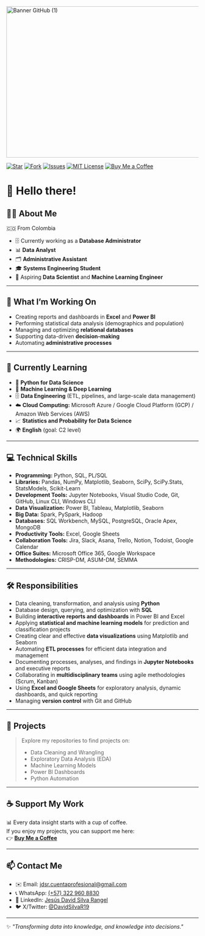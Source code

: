 <img width="1584" height="396" alt="Banner GitHub (1)" src="https://github.com/user-attachments/assets/35520617-8ce6-4180-a5a0-1327fd052cff" />

[![Star](https://img.shields.io/github/stars/tu_usuario/tu_repositorio?style=social)](https://github.com/Jesus-David-Silva-Rangel-19)
[![Fork](https://img.shields.io/github/forks/tu_usuario/tu_repositorio?style=social)](https://github.com/Jesus-David-Silva-Rangel-19)
[![Issues](https://img.shields.io/github/issues/Jesus-David-Silva-Rangel-19/Housing-Price-Analysis)](https://github.com/Jesus-David-Silva-Rangel-19)
[![MIT License](https://img.shields.io/github/license/Jesus-David-Silva-Rangel-19/Housing-Price-Analysis)](LICENSE)
[![Buy Me a Coffee](https://img.shields.io/badge/Buy%20Me%20a%20Coffee-donate-yellow.svg)](buymeacoffee.com/jesus.david.rangel)

# 👋 Hello there!

## 👨‍💻 About Me
🇨🇴 From Colombia  
- 🗄️ Currently working as a **Database Administrator**  
- 📊 **Data Analyst**  
- 🗂️ **Administrative Assistant**  
- 🎓 **Systems Engineering Student**  
- 🚀 Aspiring **Data Scientist** and **Machine Learning Engineer**

---

## 💼 What I’m Working On

- Creating reports and dashboards in **Excel** and **Power BI**  
- Performing statistical data analysis (demographics and population)  
- Managing and optimizing **relational databases**  
- Supporting data-driven **decision-making**  
- Automating **administrative processes**

---

## 🌱 Currently Learning

- 🐍 **Python for Data Science**  
- 🤖 **Machine Learning & Deep Learning**  
- 🗄️ **Data Engineering** (ETL, pipelines, and large-scale data management)  
- ☁️ **Cloud Computing:** Microsoft Azure / Google Cloud Platform (GCP) / Amazon Web Services (AWS)  
- 📈 **Statistics and Probability for Data Science**  
- 🌍 **English** (goal: C2 level)

---

## 💻 Technical Skills

- **Programming:** Python, SQL, PL/SQL  
- **Libraries:** Pandas, NumPy, Matplotlib, Seaborn, SciPy, SciPy.Stats, StatsModels, Scikit-Learn  
- **Development Tools:** Jupyter Notebooks, Visual Studio Code, Git, GitHub, Linux CLI, Windows CLI  
- **Data Visualization:** Power BI, Tableau, Matplotlib, Seaborn  
- **Big Data:** Spark, PySpark, Hadoop  
- **Databases:** SQL Workbench, MySQL, PostgreSQL, Oracle Apex, MongoDB  
- **Productivity Tools:** Excel, Google Sheets  
- **Collaboration Tools:** Jira, Slack, Asana, Trello, Notion, Todoist, Google Calendar  
- **Office Suites:** Microsoft Office 365, Google Workspace  
- **Methodologies:** CRISP-DM, ASUM-DM, SEMMA  

---

## 🛠️ Responsibilities

- Data cleaning, transformation, and analysis using **Python**  
- Database design, querying, and optimization with **SQL**  
- Building **interactive reports and dashboards** in Power BI and Excel  
- Applying **statistical and machine learning models** for prediction and classification projects  
- Creating clear and effective **data visualizations** using Matplotlib and Seaborn  
- Automating **ETL processes** for efficient data integration and management  
- Documenting processes, analyses, and findings in **Jupyter Notebooks** and executive reports  
- Collaborating in **multidisciplinary teams** using agile methodologies (Scrum, Kanban)  
- Using **Excel and Google Sheets** for exploratory analysis, dynamic dashboards, and quick reporting  
- Managing **version control** with Git and GitHub  

---

## 🧠 Projects

> Explore my repositories to find projects on:
> - Data Cleaning and Wrangling  
> - Exploratory Data Analysis (EDA)  
> - Machine Learning Models  
> - Power BI Dashboards  
> - Python Automation  

---

## ☕ Support My Work

📊 Every data insight starts with a cup of coffee.  
If you enjoy my projects, you can support me here:  
👉 [**Buy Me a Coffee**](buymeacoffee.com/jesus.david.rangel)

---

## 📫 Contact Me

- ✉️ Email: [jdsr.cuentaprofesional@gmail.com](mailto:jdsr.cuentaprofesional@gmail.com)  
- 📞 WhatsApp: [(+57) 322 960 8830](https://wa.link/tje6u7)  
- 💼 LinkedIn: [Jesús David Silva Rangel](https://www.linkedin.com/in/jes%C3%BAs-david-silva-rangel-77706a260/)  
- 🐦 X/Twitter: [@DavidSilvaR19](https://x.com/DavidSilvaR19)

---

✨ *"Transforming data into knowledge, and knowledge into decisions."*
